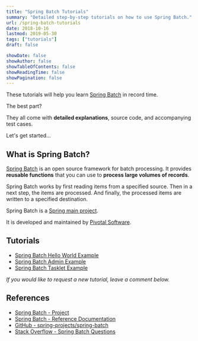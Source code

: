 ```yaml
---
title: "Spring Batch Tutorials"
summary: "Detailed step-by-step tutorials on how to use Spring Batch."
url: /spring-batch-tutorials
date: 2018-10-16
lastmod: 2019-05-30
tags: ["tutorials"]
draft: false

showDate: false
showAuthor: false
showTableOfContents: false
showReadingTime: false
showPagination: false
---
```


These tutorials will help you learn [Spring Batch](https://spring.io/projects/spring-batch) in record time.

The best part?

They all come with **detailed explanations**, source code, and accompanying test cases.

Let's get started…

## What is Spring Batch?

[Spring Batch](https://en.wikipedia.org/wiki/Spring_Batch) is an open source framework for batch processing. It provides **reusable functions** that you can use to **process large volumes of records**.

Spring Batch works by first reading items from a specified source. Then in a next step, the items are processed. And finally, the processed items are written to a specified destination.

Spring Batch is a [Spring main project](https://spring.io/projects).

It is developed and maintained by [Pivotal Software](https://pivotal.io/).

## Tutorials

* [Spring Batch Hello World Example](/spring-batch-example.html)
* [Spring Batch Admin Example](/spring-batch-admin-example.html)
* [Spring Batch Tasklet Example](/spring-batch-tasklet-example.html)

_If you would like to request a new tutorial, leave a comment below._

## References

* [Spring Batch - Project](https://spring.io/projects/spring-batch)
* [Spring Batch - Reference Documentation](https://spring.io/projects/spring-batch#learn)
* [GitHub - spring-projects/spring-batch](https://github.com/spring-projects/spring-batch)
* [Stack Overflow - Spring Batch Questions](https://stackoverflow.com/questions/tagged/spring-batch)
